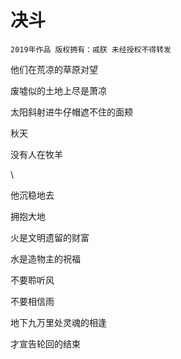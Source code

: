 # 决斗

    2019年作品 版权拥有：戚朕 未经授权不得转发

他们在荒凉的草原对望

废墟似的土地上尽是萧凉

太阳斜射进牛仔帽遮不住的面颊

秋天

没有人在牧羊

\

他沉稳地去

拥抱大地

火是文明遗留的财富

水是造物主的祝福

不要聆听风

不要相信雨

地下九万里处灵魂的相逢

才宣告轮回的结束